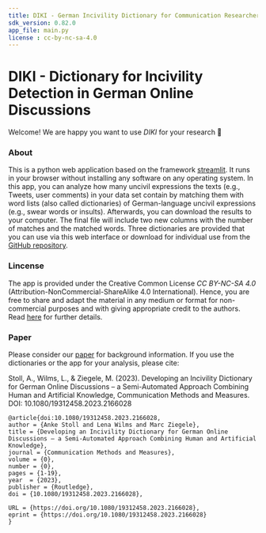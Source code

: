 ```yaml
---
title: DIKI - German Incivility Dictionary for Communication Researchers
sdk_version: 0.82.0
app_file: main.py
license : cc-by-nc-sa-4.0
---
```


# DIKI - Dictionary for Incivility Detection in German Online Discussions


Welcome! We are happy you want to use *DIKI* for your research 💞


### About

This is a python web application based on the framework [streamlit](https://docs.streamlit.io/library/get-started). It runs in your browser without installing any software on any operating system.
In this app, you can analyze how many uncivil expressions the texts (e.g., Tweets, user comments) in your data set contain by matching them with word lists (also called dictionaries) of German-language uncivil expressions (e.g., swear words or insults). Afterwards, you can download the results to your computer. The final file will include two new columns with the number of matches and the matched words.
Three dictionaries are provided that you can use via this web interface or download for individual use from the [GitHub repository](https://github.com/ankekat1000/DIKI). 

### Lincense

The app is provided under the Creative Common License *CC BY-NC-SA 4.0* (Attribution-NonCommercial-ShareAlike 4.0 International). Hence, you are free to share and adapt the material in any medium or format for non-commercial purposes and with giving appropriate credit to the authors. Read [here](https://creativecommons.org/licenses/by-nc-sa/4.0/) for further details.

### Paper

Please consider our [paper](https://www.tandfonline.com/doi/full/10.1080/19312458.2023.2166028?src=) for background information. If you use the dictionaries or the app for your analysis, please cite:

Stoll, A., Wilms, L., & Ziegele, M. (2023). Developing an Incivility Dictionary for German Online Discussions – a Semi-Automated Approach Combining Human and Artificial Knowledge, Communication Methods and Measures. DOI: 10.1080/19312458.2023.2166028

```
@article{doi:10.1080/19312458.2023.2166028,
author = {Anke Stoll and Lena Wilms and Marc Ziegele},
title = {Developing an Incivility Dictionary for German Online Discussions – a Semi-Automated Approach Combining Human and Artificial Knowledge},
journal = {Communication Methods and Measures},
volume = {0},
number = {0},
pages = {1-19},
year  = {2023},
publisher = {Routledge},
doi = {10.1080/19312458.2023.2166028},

URL = {https://doi.org/10.1080/19312458.2023.2166028},
eprint = {https://doi.org/10.1080/19312458.2023.2166028}
}
```

